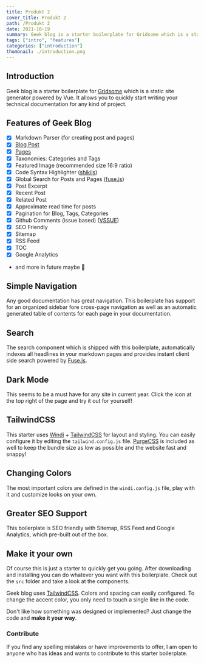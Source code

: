 ```yaml
---
title: Produkt 2
cover_title: Produkt 2
path: /Produkt 2
date: 2021-10-19
summary: Geek blog is a starter boilerplate for Gridsome which is a static site generator powered by Vue.
tags: ["intro", "features"]
categories: ["introduction"]
thumbnail: ./introduction.png
---
```


## Introduction

Geek blog is a starter boilerplate for [Gridsome](https://gridsome.org/) which is a static site generator powered by Vue. It allows you to quickly start writing your technical documentation for any kind of project.

## Features of Geek Blog

- [x] Markdown Parser (for creating post and pages)
- [x] [Blog Post](blog)
- [x] [Pages](docs)
- [x] Taxonomies: Categories and Tags
- [x] Featured Image (recommended size 16:9 ratio)
- [x] Code Syntax Highlighter ([shikijs](https://github.com/shikijs/shiki))
- [x] Global Search for Posts and Pages ([fuse.js](https://fusejs.io/))
- [x] Post Excerpt
- [x] Recent Post
- [x] Related Post
- [x] Approximate read time for posts
- [x] Pagination for Blog, Tags, Categories
- [x] Github Comments (issue based) ([VSSUE](https://github.com/meteorlxy/vssue))
- [x] SEO Friendly
- [x] Sitemap
- [x] RSS Feed
- [x] TOC
- [x] Google Analytics
- and more in future maybe 🥳

## Simple Navigation

Any good documentation has great navigation. This boilerplate has support for an organized sidebar fore cross-page navigation as well as an automatic generated table of contents for each page in your documentation.

## Search

The search component which is shipped with this boilerplate, automatically indexes all headlines in your markdown pages and provides instant client side search powered by [Fuse.js](https://fusejs.io/).

## Dark Mode

This seems to be a must have for any site in current year. Click the icon at the top right of the page and try it out for yourself!

## TailwindCSS

This starter uses [Windi](https://windicss.org) + [TailwindCSS](https://tailwindcss.com/) for layout and styling. You can easily configure it by editing the `tailwind.config.js` file. [PurgeCSS](https://purgecss.com/) is included as well to keep the bundle size as low as possible and the website fast and snappy!

## Changing Colors

The most important colors are defined in the `windi.config.js` file, play with it and customize looks on your own.

## Greater SEO Support

This boilerplate is SEO friendly with Sitemap, RSS Feed and Google Analytics, which pre-built out of the box.

## Make it your own

Of course this is just a starter to quickly get you going. After downloading and installing you can do whatever you want with this boilerplate. Check out the `src` folder and take a look at the components.

Geek blog uses [TailwindCSS](https://tailwindcss.com/). Colors and spacing can easily configured. To change the accent color, you only need to touch a single line in the code.

Don't like how something was designed or implemented? Just change the code and **make it your way**.

### Contribute

If you find any spelling mistakes or have improvements to offer, I am open to anyone who has ideas and wants to contribute to this starter boilerplate.
